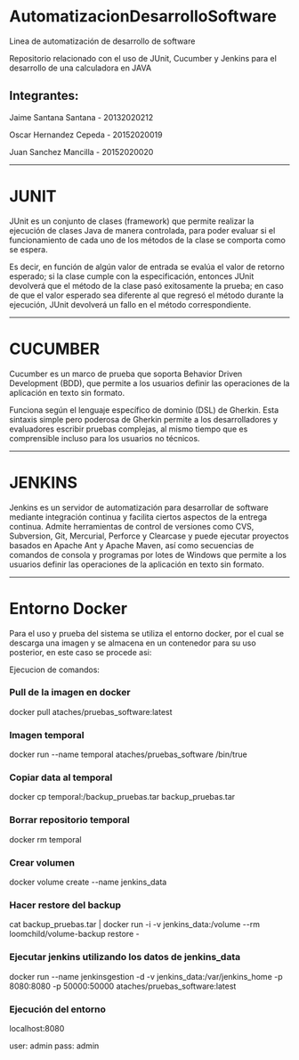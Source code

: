 # AutomatizacionDesarrolloSoftware
Linea de automatización de desarrollo de software

Repositorio relacionado con el uso de JUnit, Cucumber y Jenkins para el desarrollo de una calculadora en JAVA

## Integrantes:


Jaime Santana Santana - 20132020212


Oscar Hernandez Cepeda - 20152020019


Juan Sanchez Mancilla - 20152020020


--------------------------------------------------------------------------------------------------------------------


# JUNIT


JUnit es un conjunto de clases (framework) que permite realizar la ejecución de clases Java de manera controlada, 
para poder evaluar si el funcionamiento de cada uno de los métodos de la clase se comporta como se espera. 

Es decir, en función de algún valor de entrada se evalúa el valor de retorno esperado; 
si la clase cumple con la especificación, entonces JUnit devolverá que el método de la clase pasó exitosamente la prueba; 
en caso de que el valor esperado sea diferente al que regresó el método durante la ejecución, 
JUnit devolverá un fallo en el método correspondiente.

--------------------------------------------------------------------------------------------------------------------


# CUCUMBER


Cucumber es un marco de prueba que soporta Behavior Driven Development (BDD), 
que permite a los usuarios definir las operaciones de la aplicación en texto sin formato. 


Funciona según el lenguaje específico de dominio (DSL) de Gherkin. 
Esta sintaxis simple pero poderosa de Gherkin permite a los desarrolladores y evaluadores escribir pruebas complejas, 
al mismo tiempo que es comprensible incluso para los usuarios no técnicos.

--------------------------------------------------------------------------------------------------------------------


# JENKINS


Jenkins es un servidor de automatización para desarrollar de software mediante integración continua y facilita ciertos aspectos de la entrega continua. 
Admite herramientas de control de versiones como CVS, Subversion, Git, Mercurial, Perforce y Clearcase y puede ejecutar proyectos basados en Apache Ant y Apache Maven, así como secuencias de comandos de consola y programas por lotes de Windows
que permite a los usuarios definir las operaciones de la aplicación en texto sin formato. 


----------------------------------------------------------------------------------------------------------


# Entorno Docker

Para el uso y prueba del sistema se utiliza el entorno docker, por el cual se descarga una imagen y se almacena en un contenedor para su uso posterior, en este caso se procede asi:

Ejecucion de comandos:


### Pull de la imagen en docker
docker pull ataches/pruebas_software:latest

### Imagen temporal
docker run --name temporal ataches/pruebas_software /bin/true

### Copiar data al temporal  
docker cp temporal:/backup_pruebas.tar backup_pruebas.tar

### Borrar repositorio temporal 
docker rm temporal

### Crear volumen
docker volume create --name jenkins_data

### Hacer restore del backup
cat backup_pruebas.tar | docker run -i -v jenkins_data:/volume --rm loomchild/volume-backup restore -

### Ejecutar jenkins utilizando los datos de jenkins_data
docker run --name jenkinsgestion -d -v jenkins_data:/var/jenkins_home -p 8080:8080 -p 50000:50000 ataches/pruebas_software:latest

### Ejecución del entorno
localhost:8080

user: admin pass: admin


